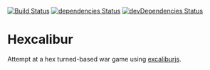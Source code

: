 [![Build Status](https://travis-ci.org/martymcflywa/Hexcalibur.svg?branch=master)](https://travis-ci.org/martymcflywa/Hexcalibur)
[![dependencies Status](https://david-dm.org/martymcflywa/Hexcalibur/status.svg)](https://david-dm.org/martymcflywa/Hexcalibur)
[![devDependencies Status](https://david-dm.org/martymcflywa/Hexcalibur/dev-status.svg)](https://david-dm.org/martymcflywa/Hexcalibur?type=dev)

# Hexcalibur

Attempt at a hex turned-based war game using [excaliburjs](https://excaliburjs.com/).
